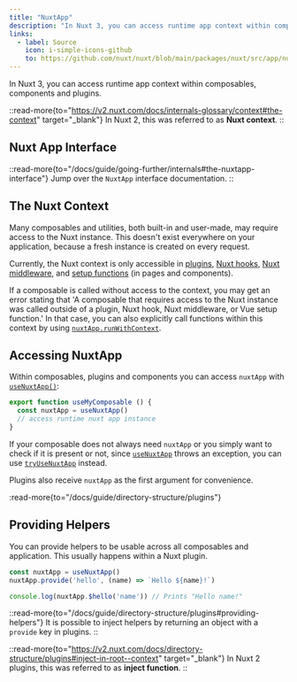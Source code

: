 ```yaml
---
title: "NuxtApp"
description: "In Nuxt 3, you can access runtime app context within composables, components and plugins."
links:
  - label: Source
    icon: i-simple-icons-github
    to: https://github.com/nuxt/nuxt/blob/main/packages/nuxt/src/app/nuxt.ts
---
```


In Nuxt 3, you can access runtime app context within composables, components and plugins.

::read-more{to="https://v2.nuxt.com/docs/internals-glossary/context#the-context" target="_blank"}
In Nuxt 2, this was referred to as **Nuxt context**.
::

## Nuxt App Interface

::read-more{to="/docs/guide/going-further/internals#the-nuxtapp-interface"}
Jump over the `NuxtApp` interface documentation.
::

## The Nuxt Context

Many composables and utilities, both built-in and user-made, may require access to the Nuxt instance. This doesn't exist everywhere on your application, because a fresh instance is created on every request.

Currently, the Nuxt context is only accessible in [plugins](/docs/guide/directory-structure/plugins), [Nuxt hooks](/docs/guide/going-further/hooks), [Nuxt middleware](/docs/guide/directory-structure/middleware), and [setup functions](https://vuejs.org/api/composition-api-setup.html) (in pages and components).

If a composable is called without access to the context, you may get an error stating that 'A composable that requires access to the Nuxt instance was called outside of a plugin, Nuxt hook, Nuxt middleware, or Vue setup function.' In that case, you can also explicitly call functions within this context by using [`nuxtApp.runWithContext`](/docs/api/composables/use-nuxt-app#runwithcontext).

## Accessing NuxtApp

Within composables, plugins and components you can access `nuxtApp` with [`useNuxtApp()`](/docs/api/composables/use-nuxt-app):

```ts [composables/useMyComposable.ts]
export function useMyComposable () {
  const nuxtApp = useNuxtApp()
  // access runtime nuxt app instance
}
```

If your composable does not always need `nuxtApp` or you simply want to check if it is present or not, since [`useNuxtApp`](/docs/api/composables/use-nuxt-app) throws an exception, you can use [`tryUseNuxtApp`](/docs/api/composables/use-nuxt-app#tryusenuxtapp) instead.

Plugins also receive `nuxtApp` as the first argument for convenience.

:read-more{to="/docs/guide/directory-structure/plugins"}

## Providing Helpers

You can provide helpers to be usable across all composables and application. This usually happens within a Nuxt plugin.

```ts
const nuxtApp = useNuxtApp()
nuxtApp.provide('hello', (name) => `Hello ${name}!`)

console.log(nuxtApp.$hello('name')) // Prints "Hello name!"
```

::read-more{to="/docs/guide/directory-structure/plugins#providing-helpers"}
It is possible to inject helpers by returning an object with a `provide` key in plugins.
::

::read-more{to="https://v2.nuxt.com/docs/directory-structure/plugins#inject-in-root--context" target="_blank"}
In Nuxt 2 plugins, this was referred to as **inject function**.
::
